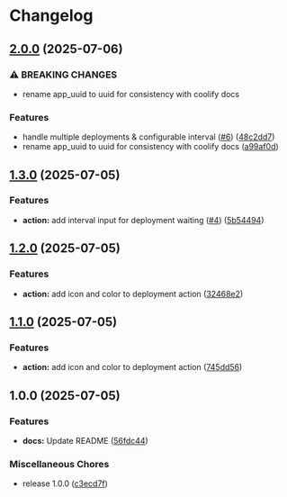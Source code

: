 # Changelog

## [2.0.0](https://github.com/ChristopheCVB/coolify-deploy-action/compare/v1.3.0...v2.0.0) (2025-07-06)


### ⚠ BREAKING CHANGES

* rename app_uuid to uuid for consistency with coolify docs

### Features

* handle multiple deployments & configurable interval ([#6](https://github.com/ChristopheCVB/coolify-deploy-action/issues/6)) ([48c2dd7](https://github.com/ChristopheCVB/coolify-deploy-action/commit/48c2dd7323f601a7c43b7b206da1bffecfdd0d80))
* rename app_uuid to uuid for consistency with coolify docs ([a99af0d](https://github.com/ChristopheCVB/coolify-deploy-action/commit/a99af0d57000d60ed6d56ae767ac073c35f742c8))

## [1.3.0](https://github.com/ChristopheCVB/coolify-deploy-action/compare/v1.2.0...v1.3.0) (2025-07-05)


### Features

* **action:** add interval input for deployment waiting ([#4](https://github.com/ChristopheCVB/coolify-deploy-action/issues/4)) ([5b54494](https://github.com/ChristopheCVB/coolify-deploy-action/commit/5b544942dd40fa901f69cb39a4870f298b4bb92b))

## [1.2.0](https://github.com/ChristopheCVB/coolify-deploy-action/compare/v1.1.0...v1.2.0) (2025-07-05)


### Features

* **action:** add icon and color to deployment action ([32468e2](https://github.com/ChristopheCVB/coolify-deploy-action/commit/32468e2d8166363b11976a2bbcb0087d5b70988a))

## [1.1.0](https://github.com/ChristopheCVB/coolify-deploy-action/compare/v1.0.0...v1.1.0) (2025-07-05)


### Features

* **action:** add icon and color to deployment action ([745dd56](https://github.com/ChristopheCVB/coolify-deploy-action/commit/745dd56fd6a4583166db0f1121a7cf326c436ae2))

## 1.0.0 (2025-07-05)


### Features

* **docs:** Update README ([56fdc44](https://github.com/ChristopheCVB/coolify-deploy-action/commit/56fdc44e08127d94cbd43d6f34e2298c80a8fc46))


### Miscellaneous Chores

* release 1.0.0 ([c3ecd7f](https://github.com/ChristopheCVB/coolify-deploy-action/commit/c3ecd7f57a701860850b27177ec3a1e96cfafc40))
